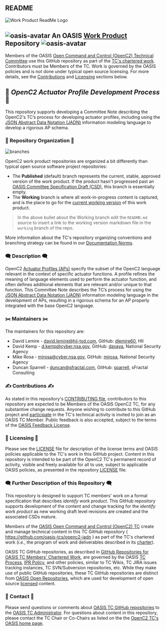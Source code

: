 ## README

![Work Product ReadMe Logo](images/cn-apdev-logo-header.png)

## ![oasis-avatar](https://avatars.githubusercontent.com/u/47402065?s=24&v=4) An OASIS [Work Product](https://www.oasis-open.org/policies-guidelines/oasis-defined-terms-2018-05-22/#dWorkProduct) Repository ![oasis-avatar](https://avatars.githubusercontent.com/u/47402065?s=24&v=4) 

Members of the OASIS [Open Command and Control (OpenC2) Technical
Committee](https://www.oasis-open.org/committees/tc_home.php?wg_abbrev=openc2)
use this GitHub repository as part of the [TC's chartered
work](https://www.oasis-open.org/committees/openc2/charter.php).
Contributors must be Members of the TC. Work is governed by the
OASIS policies and is not done under typical open source
licensing. For more details, see the
[Contributions](#writinghand-contributions-writinghand) and
[Licensing](#scroll-licensing-scroll) sections below. 

## :blue_book: _OpenC2 Actuator Profile Development Process_ :blue_book:

This repository supports developing a Committee Note describing the OpenC2's TC’s process for developing actuator profiles, including using the [JSON Abstract Data Notation (JADN)](https://docs.oasis-open.org/openc2/jadn/v1.0/cs01/jadn-v1.0-cs01.html) information modeling language to develop a rigorous AP schema.

### :twisted_rightwards_arrows: Repository Organization :twisted_rightwards_arrows:

![branches](images/repo-branches.png)

OpenC2 work product repositories are organized a bit differently
than typical open source software project repositories:

* The **Published** (default) branch represents the current,
  stable, approved version of the work product. If the product
  hasn't progressed past an [OASIS Committee Specification Draft
  (CSD)](https://www.oasis-open.org/policies-guidelines/tc-process-2017-05-26/#committeeDraft),
  this branch is essentially empty.
* The **Working** branch is where all work-in-progress content is
  captured, and is the place to go for the [current working
  version]() of this work product.

> In the above bullet about the Working branch edit the `READMD.md` source to insert a link to the working version markdown file in the `working` branch of the repo.

More information about the TC's repository organizing conventions
and branching strategy can be found in our [Documentation
Norms](https://github.com/oasis-tcs/openc2-tc-ops/blob/main/Documentation-Norms.md#433-configure-repository).


### :left_speech_bubble: Description :left_speech_bubble:

OpenC2 [Actuator Profiles (APs)](https://docs.oasis-open.org/openc2/oc2arch/v1.0/cs01/oc2arch-v1.0-cs01.html#1-introduction) specify the subset of the OpenC2 language relevant in the context of specific actuator functions. A profile refines the meaning of language elements used to perform the actuator function, and often defines additional elements that are relevant and/or unique to that function. This Committee Note describes the TC’s process for using the [JSON Abstract Data Notation (JADN)](https://docs.oasis-open.org/openc2/jadn/v1.0/cs01/jadn-v1.0-cs01.html) information modeling language in the development of APs, resulting in a rigorous schema for an AP properly integrated with the base OpenC2 language.

### :scissors: Maintainers :scissors:

The maintainers for this repository are: 

- David Lemire - david.lemire@hii-tsd.com, GitHub: [dlemire60](https://github.com/dlemire60), HII
- David Kemp - d.kemp@cyber.nsa.gov, GitHub: [davaya](https://github.com/davaya), National Security Agency
- Mike Rosa - mjrosa@cyber.nsa.gov, GitHub: [mjrosa](https://github.com/mjrosa), National Security Agency
- Duncan Sparrell - duncan@sfractal.com, GitHub: [sparrell](https://github.com/sparrell), sFractal Consulting

### :writing_hand: Contributions :writing_hand:
<div>
<p>As stated in this repository's <a href="CONTRIBUTING.md">CONTRIBUTING file</a>, contributors to this repository are expected to be Members of the OASIS OpenC2 TC, for any substantive change requests.  Anyone wishing to contribute to this GitHub project and <a href="https://www.oasis-open.org/join/participation-instructions">participate</a> in the TC's technical activity is invited to join as an OASIS TC Member.  Public feedback is also accepted, subject to the terms of the <a href="https://www.oasis-open.org/policies-guidelines/ipr#appendixa">OASIS Feedback License</a>.</p>
</div>


### :scroll: Licensing :scroll:

<div>
<p>Please see the <a href="LICENSE.md">LICENSE</a> file for description of the license terms and OASIS policies applicable to the TC's work in this GitHub project. Content in this repository is intended to be part of the OpenC2 TC's permanent record of activity, visible and freely available for all to use, subject to applicable OASIS policies, as presented in the repository <a href="LICENSE.md">LICENSE</a> file.</p>
</div>

### :left_speech_bubble:   Further Description of this Repository :left_speech_bubble: 



This repository is designed to support TC members' work on a
formal specification that describes _identify work product_. This
GitHub repository supports development of the content and change
tracking for the _identify work product_ as new working draft
level revisions are created and the associated CSDs mature.

<div>

<p>Members of the <a href="https://www.oasis-open.org/committees/openc2/">OASIS Open Command and Control (OpenC2) TC</a> create and manage technical content in this TC GitHub repository ( <a href="https://github.com/oasis-tcs/openc2-jadn">https://github.com/oasis-tcs/openc2-jadn</a> ) as part of the TC's chartered work (<i>i.e.</i>, the program of work and deliverables described in its <a href="https://www.oasis-open.org/committees/openc2/charter.php">charter</a>).</p>

<p>OASIS TC GitHub repositories, as described in <a href="https://www.oasis-open.org/resources/tcadmin/github-repositories-for-oasis-tc-members-chartered-work">GitHub Repositories for OASIS TC Members' Chartered Work</a>, are governed by the OASIS <a href="https://www.oasis-open.org/policies-guidelines/tc-process">TC Process</a>, <a href="https://www.oasis-open.org/policies-guidelines/ipr">IPR Policy</a>, and other policies, similar to TC Wikis, TC JIRA issues tracking instances, TC SVN/Subversion repositories, etc.  While they make use of public GitHub repositories, these TC GitHub repositories are distinct from <a href="https://www.oasis-open.org/resources/open-repositories">OASIS Open Repositories</a>, which are used for development of open source <a href="https://www.oasis-open.org/resources/open-repositories/licenses">licensed</a> content.</p>
</div>


###  :envelope_with_arrow: Contact :envelope_with_arrow:
<div>
<p>Please send questions or comments about <a href="https://www.oasis-open.org/resources/tcadmin/github-repositories-for-oasis-tc-members-chartered-work">OASIS TC GitHub repositories</a> to the <a href="mailto:tc-admin@oasis-open.org">OASIS TC Administrator</a>.  For questions about content in this repository, please contact the TC Chair or Co-Chairs as listed on the the <a href="https://www.oasis-open.org/committees/tc_home.php?wg_abbrev=openc2">OpenC2 TC's OASIS home page</a>.</p>
</div>


